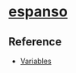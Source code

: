 # [espanso](https://github.com/espanso/espanso)

## Reference

- [Variables](https://espanso.org/docs/matches/variables/)